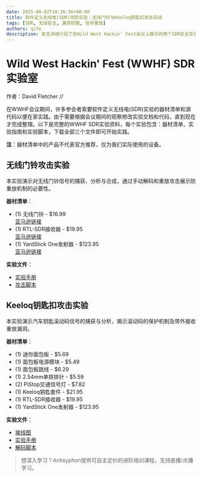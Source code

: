 ```yaml
---
date: 2025-08-02T18:26:56+08:00
title: 软件定义无线电(SDR)攻防实验：无线门铃与Keeloq钥匙扣攻击实战
tags: [SDR, 无线安全, 漏洞挖掘, 信号重放]
authors: qife
description: 本文详细介绍了在Wild West Hackin' Fest会议上展示的两个SDR安全实验，包含无线门铃信号重放攻击和Keeloq汽车钥匙滚动码分析，提供完整的器材清单、实验手册和脚本代码下载。
---
```


# Wild West Hackin' Fest (WWHF) SDR 实验室

作者：David Fletcher //

在WWHF会议期间，许多参会者索要软件定义无线电(SDR)实验的器材清单和源代码以便在家实践。由于需要根据会议期间的观察修改实验文档和代码，直到现在才完成整理。以下是完整的WWHF SDR实验资料，每个实验包含：器材清单、实验指南和实验脚本，下载全部三个文件即可开始实践。

**注**：器材清单中的产品不代表官方推荐，仅为我们实际使用的设备。

## 无线门铃攻击实验
本实验演示对无线门铃信号的捕获、分析与合成，通过手动解码和重放攻击展示防重放机制的必要性。

**器材清单**：
- (1) 无线门铃 - $16.99  
  [亚马逊链接](https://www.amazon.com/Heath-Zenith-DL-6166-Wireless-Doorbell/dp/B00HDDD9HI)
- (1) RTL-SDR接收器 - $19.95  
  [亚马逊链接](https://www.amazon.com/NooElec-NESDR-Mini-Compatible-Packages/dp/B009U7WZCA)
- (1) YardStick One发射器 - $123.95  
  [亚马逊链接](https://www.amazon.com/YARD-Stick-One-Transceiver-Antenna/dp/B06Y1RVHBP)

**实验文件**：
- [实验手册](链接)
- [攻击脚本](链接)

## Keeloq钥匙扣攻击实验
本实验演示汽车钥匙滚动码信号的捕获与分析，揭示滚动码的保护机制及带外接收重放漏洞。

**器材清单**：
- (1) 迷你面包板 - $5.69  
- (1) 面包板电源模块 - $5.49  
- (1) 面包板跳线 - $6.29  
- (1) 2.54mm单排排针 - $5.59  
- (2) PiStop交通信号灯 - $7.82  
- (1) Keeloq钥匙套件 - $21.95  
- (1) RTL-SDR接收器 - $19.95  
- (1) YardStick One发射器 - $123.95  

**实验文件**：
- [接线图](链接)
- [实验手册](链接)
- [解码脚本](链接)

> 想深入学习？Antisyphon提供可自主定价的进阶培训课程，支持直播/点播学习。